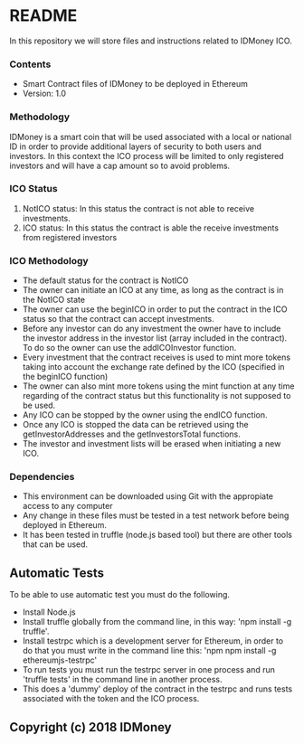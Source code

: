 # README #

In this repository we will store files and instructions related to IDMoney ICO.

### Contents ###

* Smart Contract files of IDMoney to be deployed in Ethereum
* Version: 1.0

### Methodology ###
IDMoney is a smart coin that will be used associated with a local or national ID in order to provide additional layers of security to both users and investors.
In this context the ICO process will be limited to only registered investors and will have a cap amount so to avoid problems.

### ICO Status ###
1. NotICO status: In this status the contract is not able to receive investments.
2. ICO status: In this status the contract is able the receive investments from registered investors

### ICO Methodology ###
* The default status for the contract is NotICO
* The owner can initiate an ICO at any time, as long as the contract is in the NotICO state
* The owner can use the beginICO in order to put the contract in the ICO status so that the contract can accept investments.
* Before any investor can do any investment the owner have to include the investor address in the investor list (array included in the contract). To do so the owner can use the addICOInvestor function.
* Every investment that the contract receives is used to mint more tokens taking into account the exchange rate defined by the ICO (specified in the beginICO function)
* The owner can also mint more tokens using the mint function at any time regarding of the contract status but this functionality is not supposed to be used. 
* Any ICO can be stopped by the owner using the endICO function.
* Once any ICO is stopped the data can be retrieved using the getInvestorAddresses and the getInvestorsTotal functions.
* The investor and investment lists will be erased when initiating a new ICO.

### Dependencies ###

* This environment can be downloaded using Git with the appropiate access to any computer 
* Any change in these files must be tested in a test network before being deployed in Ethereum.
* It has been tested in truffle (node.js based tool) but there are other tools that can be used.

## Automatic Tests ##

To be able to use automatic test you must do the following.

* Install Node.js
* Install truffle globally from the command line, in this way: 'npm install -g truffle'.
* Install testrpc which is a development server for Ethereum, in order to do that you must write in the command line this: 'npm npm install -g ethereumjs-testrpc'
* To run tests you must run the testrpc server in one process and run 'truffle tests' in the command line in another process.
* This does a 'dummy' deploy of the contract in the testrpc and runs tests associated with the token and the ICO process.

## Copyright (c) 2018 IDMoney